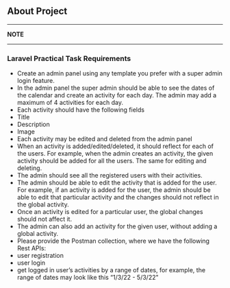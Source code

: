 ## About Project

---
**NOTE**



---
### Laravel Practical Task Requirements
- Create an admin panel using any template you prefer with a super admin login
  feature.
- In the admin panel the super admin should be able to see the dates of the
  calendar and create an activity for each day. The admin may add a maximum of
  4 activities for each day.
- Each activity should have the following fields
- Title
- Description
- Image
- Each activity may be edited and deleted from the admin panel
- When an activity is added/edited/deleted, it should reflect for each of the
  users. For example, when the admin creates an activity, the given activity should
  be added for all the users. The same for editing and deleting.
- The admin should see all the registered users with their activities.
- The admin should be able to edit the activity that is added for the user. For
  example, if an activity is added for the user, the admin should be able to edit
  that particular activity and the changes should not reflect in the global activity.
- Once an activity is edited for a particular user, the global changes should not
  affect it.
- The admin can also add an activity for the given user, without adding a global
  activity.
- Please provide the Postman collection, where we have the following Rest
  APIs:
- user registration
- user login
- get logged in user’s activities by a range of dates, for example, the range of
  dates may look like this “1/3/22 - 5/3/22"
